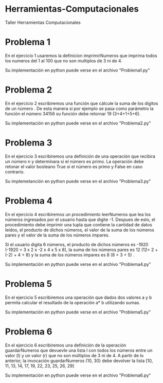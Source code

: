 # Herramientas-Computacionales
Taller Herramientas Computacionales

# Problema 1
En el ejercicio 1 usaremos la definicion imprimirNumeros que imprima todos los numeros del 1 al 100 que no son multiplos de 3 ni de 4. 

Su implementación en python puede verse en el archivo "Problema1.py"

# Problema 2
En  el ejercicio 2 escribiremos una función que cálcule la suma de los dígitos de un número . De esta manera si por ejemplo se pasa como parámetro la función el número 34156 su función debe retornar 19 (3+4+1+5+6).

Su implementación en python puede verse en el archivo "Problema2.py"

# Problema 3
En el ejercicio 3  escribiremos una definición de una operación que recibira un número n  y determinara si el número es primo. La operación  debe retonar el valor booleano True si el número es primo y False en caso contrario.

Su implemetanción en python puede verse en el archivo "Problema3.py"

# Problema 4
En el ejercicio 4 escribiremos un procedimiento leerNumeros que lea los números ingresados por el usuario hasta que digite -1. Despues de esto, el procedimiento debe imprimir una tupla que contiene la cantidad de datos leídos, el producto de dichos números, el valor de la suma de los números pares y el valor de la suma de los números impares.

Si el usuario digita 6 números, el producto de dichos números es -1920 (-1920 = 3 x 2 x -2 x 4 x 5 x 8), la suma de los números pares es 12 (12= 2 + (-2) + 4 + 8) y la suma de los números impares es 8 (8 = 3 + 5) .

Su implementación en python puede verse en el archivo "Problema4.py"

# Problema 5
En el ejercicio 5 escribiremos una operación que dados dos valores a y b permita calcular el resultado de la operación  a* b utilizando sumas.

Su implementación en python puede verse en el archivo "Problema5.py"

# Problema 6
En el ejercicio 6 escribiremos una definición de la operación guardarNumeros que devuevle una lista l con todos los números entre un valor (l) y un valor (r) que no son múltiplos de 3 ni de 4. A partir de lo anterior, la invocación guardarNumeros (10, 30) debe devolver la lista [10, 11, 13, 14, 17, 19, 22, 23, 25, 26, 29]

Su implementación en python puede verse en el archivo "Problema6.py"

















